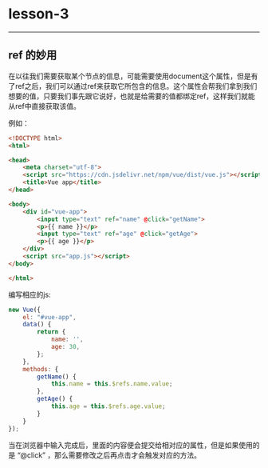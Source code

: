 # lesson-3
---

## ref 的妙用

在以往我们需要获取某个节点的信息，可能需要使用document这个属性，但是有了ref之后，我们可以通过ref来获取它所包含的信息。这个属性会帮我们拿到我们想要的值，只要我们事先跟它说好，也就是给需要的值都绑定ref，这样我们就能从ref中直接获取该值。

例如：

```html
<!DOCTYPE html>
<html>

<head>
    <meta charset="utf-8">
    <script src="https://cdn.jsdelivr.net/npm/vue/dist/vue.js"></script>
    <title>Vue app</title>
</head>

<body>
    <div id="vue-app">
        <input type="text" ref="name" @click="getName">
        <p>{{ name }}</p>
        <input type="text" ref="age" @click="getAge">
        <p>{{ age }}</p>
    </div>
    <script src="app.js"></script>
</body>

</html>
```

编写相应的js:

```js
new Vue({
    el: "#vue-app",
    data() {
        return {
            name: '',
            age: 30,
        };
    },
    methods: {
        getName() {
            this.name = this.$refs.name.value;
        },
        getAge() {
            this.age = this.$refs.age.value;
        }
    }
});
```
当在浏览器中输入完成后，里面的内容便会提交给相对应的属性，但是如果使用的是 “@click” ，那么需要修改之后再点击才会触发对应的方法。


